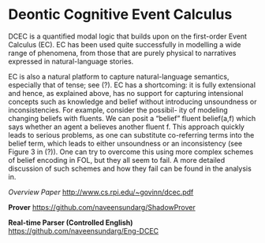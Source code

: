 Deontic Cognitive Event Calculus
====


DCEC is a quantified modal logic that builds upon on the first-order Event Calculus (EC). EC has been used quite successfully in modelling a wide range of phenomena, from those that are purely physical to narratives expressed in natural-language stories.

EC is also a natural platform to capture natural-language semantics, especially that of tense; see (?). EC has a shortcoming: it is fully extensional and hence, as explained above, has no support for capturing intensional concepts such as knowledge and belief without introducing unsoundness or inconsistencies. For example, consider the possibil- ity of modeling changing beliefs with fluents. We can posit a “belief” fluent belief(a,f) which says whether an agent a believes another fluent f. This approach quickly leads to serious problems, as one can substitute co-referring terms into the belief term, which leads to either unsoundness or an inconsistency (see Figure 3 in (?)). One can try to overcome this using more complex schemes of belief encoding in FOL, but they all seem to fail. A more detailed discussion of such schemes and how they fail can be found in the analysis in.

*Overview Paper* http://www.cs.rpi.edu/~govinn/dcec.pdf

**Prover** https://github.com/naveensundarg/ShadowProver

**Real-time Parser (Controlled English)** https://github.com/naveensundarg/Eng-DCEC
